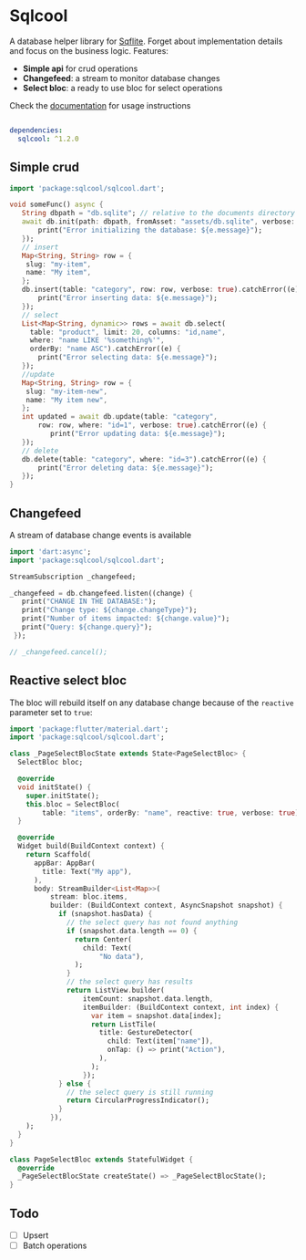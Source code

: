 # Sqlcool

A database helper library for [Sqflite](https://github.com/tekartik/sqflite). Forget about implementation details and focus on the business logic. Features:

- **Simple api** for crud operations
- **Changefeed**: a stream to monitor database changes
- **Select bloc**: a ready to use bloc for select operations

Check the [documentation](https://sqlcool.readthedocs.io/en/latest/) for usage instructions

   ```yaml

   dependencies:
     sqlcool: ^1.2.0
   ```

## Simple crud

   ```dart
   import 'package:sqlcool/sqlcool.dart';

   void someFunc() async {
      String dbpath = "db.sqlite"; // relative to the documents directory
      await db.init(path: dbpath, fromAsset: "assets/db.sqlite", verbose: true).catchError((e) {
          print("Error initializing the database: ${e.message}");
      });
      // insert
      Map<String, String> row = {
       slug: "my-item",
       name: "My item",
      };
      db.insert(table: "category", row: row, verbose: true).catchError((e) {
          print("Error inserting data: ${e.message}");
      });
      // select
      List<Map<String, dynamic>> rows = await db.select(
        table: "product", limit: 20, columns: "id,name",
        where: "name LIKE '%something%'",
        orderBy: "name ASC").catchError((e) {
          print("Error selecting data: ${e.message}");
      });
      //update
      Map<String, String> row = {
       slug: "my-item-new",
       name: "My item new",
      };
      int updated = await db.update(table: "category", 
          row: row, where: "id=1", verbose: true).catchError((e) {
             print("Error updating data: ${e.message}");
      });
      // delete
      db.delete(table: "category", where: "id=3").catchError((e) {
          print("Error deleting data: ${e.message}");
      });
   }
   ```

## Changefeed

A stream of database change events is available

   ```dart
   import 'dart:async';
   import 'package:sqlcool/sqlcool.dart';

   StreamSubscription _changefeed;

   _changefeed = db.changefeed.listen((change) {
      print("CHANGE IN THE DATABASE:");
      print("Change type: ${change.changeType}");
      print("Number of items impacted: ${change.value}");
      print("Query: ${change.query}");
    });

   // _changefeed.cancel();
   ```

## Reactive select bloc

The bloc will rebuild itself on any database change because of the `reactive`
parameter set to `true`:

   ```dart
   import 'package:flutter/material.dart';
   import 'package:sqlcool/sqlcool.dart';

   class _PageSelectBlocState extends State<PageSelectBloc> {
     SelectBloc bloc;

     @override
     void initState() {
       super.initState();
       this.bloc = SelectBloc(
           table: "items", orderBy: "name", reactive: true, verbose: true);
     }

     @override
     Widget build(BuildContext context) {
       return Scaffold(
         appBar: AppBar(
           title: Text("My app"),
         ),
         body: StreamBuilder<List<Map>>(
             stream: bloc.items,
             builder: (BuildContext context, AsyncSnapshot snapshot) {
               if (snapshot.hasData) {
                 // the select query has not found anything
                 if (snapshot.data.length == 0) {
                   return Center(
                     child: Text(
                         "No data"),
                   );
                 }
                 // the select query has results
                 return ListView.builder(
                     itemCount: snapshot.data.length,
                     itemBuilder: (BuildContext context, int index) {
                       var item = snapshot.data[index];
                       return ListTile(
                         title: GestureDetector(
                           child: Text(item["name"]),
                           onTap: () => print("Action"),
                         ),
                       );
                     });
               } else {
                 // the select query is still running
                 return CircularProgressIndicator();
               }
             }),
       );
     }
   }

   class PageSelectBloc extends StatefulWidget {
     @override
     _PageSelectBlocState createState() => _PageSelectBlocState();
   }
   ```

## Todo

- [ ] Upsert
- [ ] Batch operations